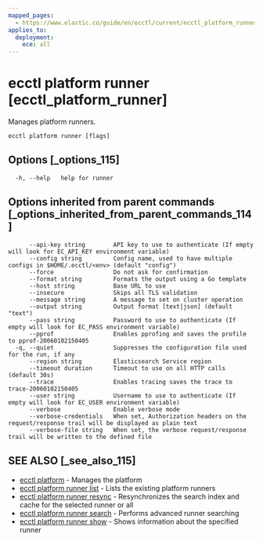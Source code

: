 ```yaml
---
mapped_pages:
  - https://www.elastic.co/guide/en/ecctl/current/ecctl_platform_runner.html
applies_to:
  deployment:
    ece: all
---
```


# ecctl platform runner [ecctl_platform_runner]

Manages platform runners.

```
ecctl platform runner [flags]
```


## Options [_options_115]

```
  -h, --help   help for runner
```


## Options inherited from parent commands [_options_inherited_from_parent_commands_114]

```
      --api-key string        API key to use to authenticate (If empty will look for EC_API_KEY environment variable)
      --config string         Config name, used to have multiple configs in $HOME/.ecctl/<env> (default "config")
      --force                 Do not ask for confirmation
      --format string         Formats the output using a Go template
      --host string           Base URL to use
      --insecure              Skips all TLS validation
      --message string        A message to set on cluster operation
      --output string         Output format [text|json] (default "text")
      --pass string           Password to use to authenticate (If empty will look for EC_PASS environment variable)
      --pprof                 Enables pprofing and saves the profile to pprof-20060102150405
  -q, --quiet                 Suppresses the configuration file used for the run, if any
      --region string         Elasticsearch Service region
      --timeout duration      Timeout to use on all HTTP calls (default 30s)
      --trace                 Enables tracing saves the trace to trace-20060102150405
      --user string           Username to use to authenticate (If empty will look for EC_USER environment variable)
      --verbose               Enable verbose mode
      --verbose-credentials   When set, Authorization headers on the request/response trail will be displayed as plain text
      --verbose-file string   When set, the verbose request/response trail will be written to the defined file
```


## SEE ALSO [_see_also_115]

* [ecctl platform](/reference/ecctl_platform.md) - Manages the platform
* [ecctl platform runner list](/reference/ecctl_platform_runner_list.md) - Lists the existing platform runners
* [ecctl platform runner resync](/reference/ecctl_platform_runner_resync.md) - Resynchronizes the search index and cache for the selected runner or all
* [ecctl platform runner search](/reference/ecctl_platform_runner_search.md) - Performs advanced runner searching
* [ecctl platform runner show](/reference/ecctl_platform_runner_show.md) - Shows information about the specified runner 

